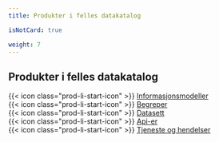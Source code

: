 ```yaml
---
title: Produkter i felles datakatalog

isNotCard: true

weight: 7
---
```


## Produkter i felles datakatalog

{{< icon class="prod-li-start-icon" >}} [Informasjonsmodeller](https://data.norge.no/informationmodels)  
{{< icon class="prod-li-start-icon" >}} [Begreper](https://data.norge.no/concepts)  
{{< icon class="prod-li-start-icon" >}} [Datasett](https://data.norge.no/datasets)  
{{< icon class="prod-li-start-icon" >}} [Api-er](https://data.norge.no/dataservices)  
{{< icon class="prod-li-start-icon" >}} [Tjeneste og hendelser](https://data.norge.no/public-services-and-events)

